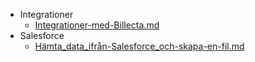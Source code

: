 - Integrationer
  - [Integrationer-med-Billecta.md](Integrationer\Integrationer-med-Billecta.md) 
- Salesforce
  -  [Hämta_data_ifrån-Salesforce_och-skapa-en-fil.md](Salesforce\Hämta_data_ifrån-Salesforce_och-skapa-en-fil.md) 

